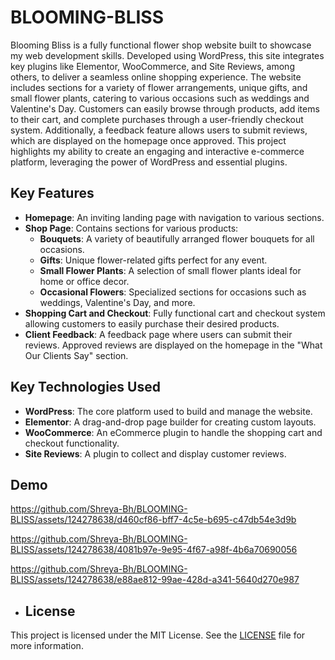 # BLOOMING-BLISS
Blooming Bliss is a fully functional flower shop website built to showcase my web development skills. Developed using WordPress, this site integrates key plugins like Elementor, WooCommerce, and Site Reviews, among others, to deliver a seamless online shopping experience. The website includes sections for a variety of flower arrangements, unique gifts, and small flower plants, catering to various occasions such as weddings and Valentine's Day. Customers can easily browse through products, add items to their cart, and complete purchases through a user-friendly checkout system. Additionally, a feedback feature allows users to submit reviews, which are displayed on the homepage once approved. This project highlights my ability to create an engaging and interactive e-commerce platform, leveraging the power of WordPress and essential plugins.

## Key Features

- **Homepage**: An inviting landing page with navigation to various sections.
- **Shop Page**: Contains sections for various products:
  - **Bouquets**: A variety of beautifully arranged flower bouquets for all occasions.
  - **Gifts**: Unique flower-related gifts perfect for any event.
  - **Small Flower Plants**: A selection of small flower plants ideal for home or office decor.
  - **Occasional Flowers**: Specialized sections for occasions such as weddings, Valentine's Day, and more.
- **Shopping Cart and Checkout**: Fully functional cart and checkout system allowing customers to easily purchase their desired products.
- **Client Feedback**: A feedback page where users can submit their reviews. Approved reviews are displayed on the homepage in the "What Our Clients Say" section.

## Key Technologies Used

- **WordPress**: The core platform used to build and manage the website.
- **Elementor**: A drag-and-drop page builder for creating custom layouts.
- **WooCommerce**: An eCommerce plugin to handle the shopping cart and checkout functionality.
- **Site Reviews**: A plugin to collect and display customer reviews.

## Demo


https://github.com/Shreya-Bh/BLOOMING-BLISS/assets/124278638/d460cf86-bff7-4c5e-b695-c47db54e3d9b


https://github.com/Shreya-Bh/BLOOMING-BLISS/assets/124278638/4081b97e-9e95-4f67-a98f-4b6a70690056


https://github.com/Shreya-Bh/BLOOMING-BLISS/assets/124278638/e88ae812-99ae-428d-a341-5640d270e987




- ## License

This project is licensed under the MIT License. See the [LICENSE](LICENSE) file for more information.




